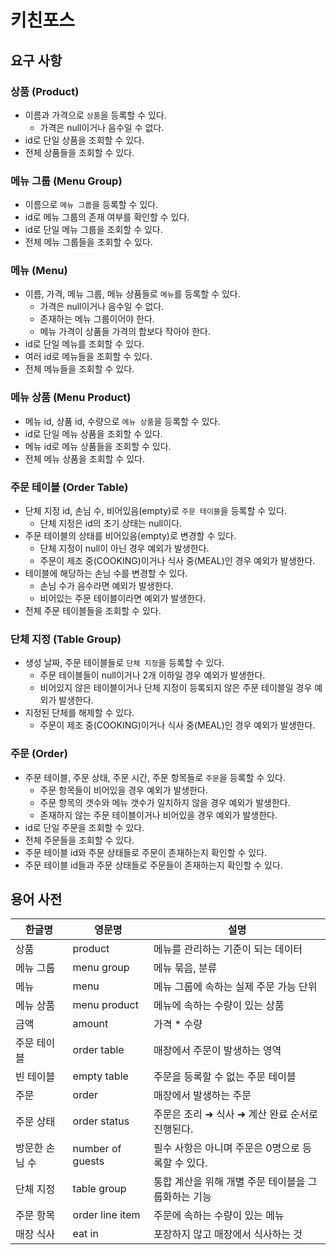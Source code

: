 # 키친포스

## 요구 사항
### 상품 (Product)
- 이름과 가격으로 `상품`을 등록할 수 있다.
  - 가격은 null이거나 음수일 수 없다.
- id로 단일 상품을 조회할 수 있다.
- 전체 상품들을 조회할 수 있다.

### 메뉴 그룹 (Menu Group)
- 이름으로 `메뉴 그룹`을 등록할 수 있다.
- id로 메뉴 그룹의 존재 여부를 확인할 수 있다.
- id로 단일 메뉴 그룹을 조회할 수 있다.
- 전체 메뉴 그룹들을 조회할 수 있다.

### 메뉴 (Menu)
- 이름, 가격, 메뉴 그룹, 메뉴 상품들로 `메뉴`를 등록할 수 있다.
  - 가격은 null이거나 음수일 수 없다.
  - 존재하는 메뉴 그룹이어야 한다.
  - 메뉴 가격이 상품들 가격의 합보다 작아야 한다.
- id로 단일 메뉴를 조회할 수 있다.
- 여러 id로 메뉴들을 조회할 수 있다.
- 전체 메뉴들을 조회할 수 있다.

### 메뉴 상품 (Menu Product)
- 메뉴 id, 상품 id, 수량으로 `메뉴 상품`을 등록할 수 있다.
- id로 단일 메뉴 상품을 조회할 수 있다.
- 메뉴 id로 메뉴 상품들을 조회할 수 있다.
- 전체 메뉴 상품을 조회할 수 있다.

### 주문 테이블 (Order Table)
- 단체 지정 id, 손님 수, 비어있음(empty)로 `주문 테이블`을 등록할 수 있다.
  - 단체 지정은 id의 초기 상태는 null이다.
- 주문 테이블의 상태를 비어있음(empty)로 변경할 수 있다.
  - 단체 지정이 null이 아닌 경우 예외가 발생한다.
  - 주문이 제조 중(COOKING)이거나 식사 중(MEAL)인 경우 예외가 발생한다.
- 테이블에 해당하는 손님 수를 변경할 수 있다.
  - 손님 수가 음수라면 예외가 발생한다.
  - 비어있는 주문 테이블이라면 예외가 발생한다.
- 전체 주문 테이블들을 조회할 수 있다.

### 단체 지정 (Table Group)
- 생성 날짜, 주문 테이블들로 `단체 지정`을 등록할 수 있다.
  - 주문 테이블들이 null이거나 2개 이하일 경우 예외가 발생한다.
  - 비어있지 않은 테이블이거나 단체 지정이 등록되지 않은 주문 테이블일 경우 예외가 발생한다.
- 지정된 단체를 해제할 수 있다.
  - 주문이 제조 중(COOKING)이거나 식사 중(MEAL)인 경우 예외가 발생한다.


### 주문 (Order)
- 주문 테이블, 주문 상태, 주문 시간, 주문 항목들로 `주문`을 등록할 수 있다.
  - 주문 항목들이 비어있을 경우 예외가 발생한다.
  - 주문 항목의 갯수와 메뉴 갯수가 일치하지 않을 경우 예외가 발생한다.
  - 존재하지 않는 주문 테이블이거나 비어있을 경우 예외가 발생한다.
- id로 단일 주문을 조회할 수 있다.
- 전체 주문들을 조회할 수 있다.
- 주문 테이블 id와 주문 상태들로 주문이 존재하는지 확인할 수 있다.
- 주문 테이블 id들과 주문 상태들로 주문들이 존재하는지 확인할 수 있다.


## 용어 사전

| 한글명 | 영문명 | 설명 |
| --- | --- | --- |
| 상품 | product | 메뉴를 관리하는 기준이 되는 데이터 |
| 메뉴 그룹 | menu group | 메뉴 묶음, 분류 |
| 메뉴 | menu | 메뉴 그룹에 속하는 실제 주문 가능 단위 |
| 메뉴 상품 | menu product | 메뉴에 속하는 수량이 있는 상품 |
| 금액 | amount | 가격 * 수량 |
| 주문 테이블 | order table | 매장에서 주문이 발생하는 영역 |
| 빈 테이블 | empty table | 주문을 등록할 수 없는 주문 테이블 |
| 주문 | order | 매장에서 발생하는 주문 |
| 주문 상태 | order status | 주문은 조리 ➜ 식사 ➜ 계산 완료 순서로 진행된다. |
| 방문한 손님 수 | number of guests | 필수 사항은 아니며 주문은 0명으로 등록할 수 있다. |
| 단체 지정 | table group | 통합 계산을 위해 개별 주문 테이블을 그룹화하는 기능 |
| 주문 항목 | order line item | 주문에 속하는 수량이 있는 메뉴 |
| 매장 식사 | eat in | 포장하지 않고 매장에서 식사하는 것 |
